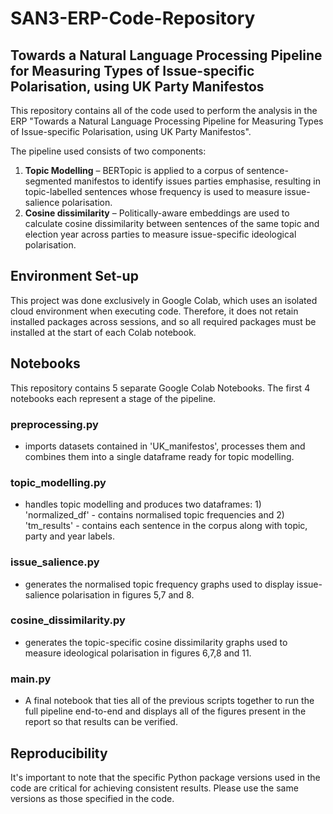 # SAN3-ERP-Code-Repository

## Towards a Natural Language Processing Pipeline for Measuring Types of Issue-specific Polarisation, using UK Party Manifestos

This repository contains all of the code used to perform the analysis in the ERP "Towards a Natural Language Processing Pipeline for Measuring Types of Issue-specific Polarisation, using UK Party Manifestos". 

The pipeline used consists of two components:
1)	**Topic Modelling** – BERTopic is applied to a corpus of sentence-segmented manifestos to identify issues parties emphasise, resulting in topic-labelled sentences whose frequency is used to measure issue-salience polarisation.
2)	**Cosine dissimilarity** – Politically-aware embeddings are used to calculate cosine dissimilarity between sentences of the same topic and election year across parties to measure issue-specific ideological polarisation.

## Environment Set-up
This project was done exclusively in Google Colab, which uses an isolated cloud environment when executing code. Therefore, it does not retain installed packages across sessions, and so all required packages must be installed at the start of each Colab notebook.

## Notebooks
This repository contains 5 separate Google Colab Notebooks. The first 4 notebooks each represent a stage of the pipeline.

### preprocessing.py
- imports datasets contained in 'UK_manifestos', processes them and combines them into a single dataframe ready for topic modelling.

### topic_modelling.py
- handles topic modelling and produces two dataframes: 1) 'normalized_df' - contains normalised topic frequencies and 2) 'tm_results' - contains each sentence in the corpus along with topic, party and year labels.

### issue_salience.py
- generates the normalised topic frequency graphs used to display issue-salience polarisation in figures 5,7 and 8.

### cosine_dissimilarity.py
- generates the topic-specific cosine dissimilarity graphs used to measure ideological polarisation in figures 6,7,8 and 11.

### main.py
- A final notebook that ties all of the previous scripts together to run the full pipeline end-to-end and displays all of the figures present in the report so that results can be verified.


## Reproducibility
It's important to note that the specific Python package versions used in the code are critical for achieving consistent results. Please use the same versions as those specified in the code.

